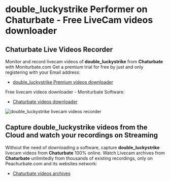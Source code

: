 # double_luckystrike Performer on Chaturbate - Free LiveCam videos downloader

## Chaturbate Live Videos Recorder

Monitor and record livecam videos of **double_luckystrike** from **Chaturbate** with Moniturbate.com
Get a premium trial for free by just and only registering with your Email address:
* [double_luckystrike Premium videos downloader](https://moniturbate.com/request-demo-licence-key.html)

Free livecam videos downloader - Moniturbate Software:
* [Chaturbate videos downloader](https://moniturbate.com/moniturbate-download-software.html)

![double_luckystrike livecam videos recorder](https://peachurnet.com/templates/moniturbate-software.png)


## Capture double_luckystrike videos from the Cloud and watch your recordings on Streaming

Without the need of downloading a software, capture **double_luckystrike** livecam videos from **Chaturbate** 100% online.
Watch Livecam archives from **Chaturbate** unlimitedly from thousands of existing recordings, only on Peachurbate.com and its websites network:
* [Chaturbate videos archives](https://peachurnet.com/)